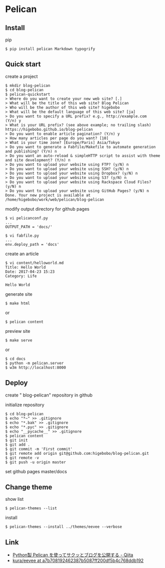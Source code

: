 <!-- -*- mode: markdown; coding: utf-8 -*- -->
# Pelican

## Install

pip

    $ pip install pelican Markdown typogrify

## Quick start

create a project

    $ mkdir blog-pelican
    $ cd blog-pelican
    $ pelican-quickstart
    > Where do you want to create your new web site? [.] 
    > What will be the title of this web site? Blog Pelican
    > Who will be the author of this web site? higebobo
    > What will be the default language of this web site? [ja]  
    > Do you want to specify a URL prefix? e.g., http://example.com   (Y/n) y
    > What is your URL prefix? (see above example; no trailing slash) https://higebobo.github.io/blog-pelican
    > Do you want to enable article pagination? (Y/n) y
    > How many articles per page do you want? [10] 
    > What is your time zone? [Europe/Paris] Asia/Tokyo
    > Do you want to generate a Fabfile/Makefile to automate generation and publishing? (Y/n) n
    > Do you want an auto-reload & simpleHTTP script to assist with theme and site development? (Y/n) n
    > Do you want to upload your website using FTP? (y/N) n
    > Do you want to upload your website using SSH? (y/N) n
    > Do you want to upload your website using Dropbox? (y/N) n
    > Do you want to upload your website using S3? (y/N) n
    > Do you want to upload your website using Rackspace Cloud Files? (y/N) n
    > Do you want to upload your website using GitHub Pages? (y/N) n
    Done. Your new project is available at /home/higebobo/work/web/pelican/blog-pelican

modify output directory for github pages

    $ vi pelicanconf.py
    ...
    OUTPUT_PATH = 'docs/'

    $ vi fabfile.py
    ...
    env.deploy_path = 'docs'

create an article

    $ vi content/helloworld.md
    Title: Hello World
    Date: 2017-04-23 15:23
    Category: Life

    Hello World

generate site

    $ make html
    
or

    $ pelican content

preview site

    $ make serve
    
or

    $ cd docs
    $ python -m pelican.server
    $ w3m http://localhost:8000

## Deploy

create " blog-pelican" repository in github

initialize repository

    $ cd blog-pelican
    $ echo "*~" >> .gitignore
    $ echo "*.bak" >> .gitignore
    $ echo "*.pyc" >> .gitignore
    $ echo "__pycache__" >> .gitignore
    $ pelican content
    $ git init
    $ git add .
    $ git commit -m 'First commit'
    $ git remote add origin git@github.com:higebobo/blog-pelican.git
    $ git remote -v
    $ git push -u origin master
    
set github pages master/docs
    
## Change theme

show list

    $ pelican-themes --list

install

    $ pelican-themes --install ../themes/eevee --verbose



## Link

* [Python製 Pelican を使ってサクッとブログを公開する \- Qiita](https://qiita.com/saira/items/71faa202efb4320cb41d)
* [kura/eevee at a7b708192462387b5087ff200df5b4c768ddb192](https://github.com/kura/eevee/tree/a7b708192462387b5087ff200df5b4c768ddb192)
